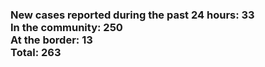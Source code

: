 ### New cases reported during the past 24 hours: 33<br/>In the community: 250<br/>At the border: 13<br/>Total: 263